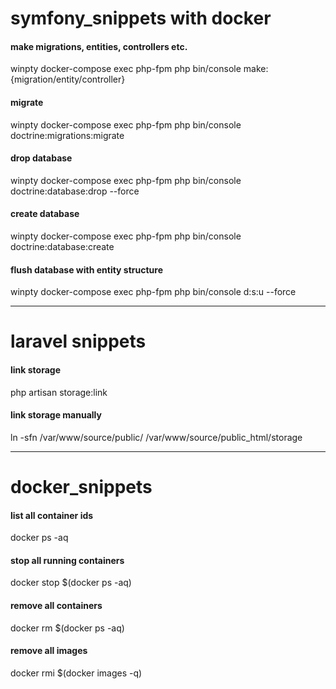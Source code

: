 # symfony_snippets with docker

#### make migrations, entities, controllers etc.

winpty docker-compose exec php-fpm php bin/console make:{migration/entity/controller}

#### migrate

winpty docker-compose exec php-fpm php bin/console doctrine:migrations:migrate

#### drop database

winpty docker-compose exec php-fpm php bin/console doctrine:database:drop --force

#### create database

winpty docker-compose exec php-fpm php bin/console doctrine:database:create

#### flush database with entity structure

winpty docker-compose exec php-fpm php bin/console d:s:u --force


________________________________________________________________________________________________________________________________

# laravel snippets

#### link storage
php artisan storage:link

#### link storage manually
ln -sfn /var/www/source/public/ /var/www/source/public_html/storage

___________________________________________________________________________________________________________________________________


# docker_snippets

#### list all container ids

docker ps -aq

#### stop all running containers

docker stop $(docker ps -aq)

#### remove all containers

docker rm $(docker ps -aq)

#### remove all images

docker rmi $(docker images -q)
